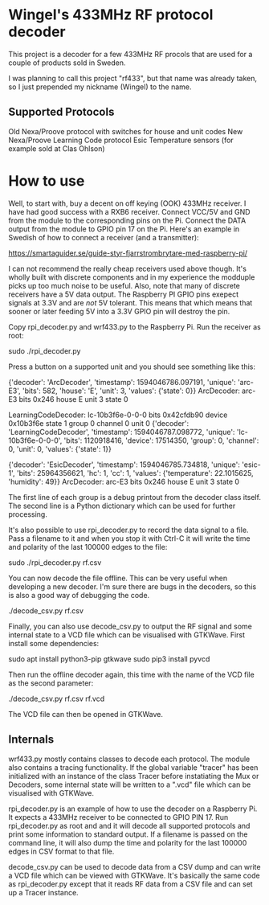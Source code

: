 Wingel's 433MHz RF protocol decoder
===================================

This project is a decoder for a few 433MHz RF procols that are used
for a couple of products sold in Sweden.

I was planning to call this project "rf433", but that name was already
taken, so I just prepended my nickname (Wingel) to the name.

Supported Protocols
-------------------

Old Nexa/Proove protocol with switches for house and unit codes
New Nexa/Proove Learning Code protocol
Esic Temperature sensors (for example sold at Clas Ohlson)

How to use
==========

Well, to start with, buy a decent on off keying (OOK) 433MHz receiver.
I have had good success with a RXB6 receiver.  Connect VCC/5V and GND
from the module to the corresponding pins on the Pi.  Connect the DATA
output from the module to GPIO pin 17 on the Pi.  Here's an example in
Swedish of how to connect a receiver (and a transmitter):

 https://smartaguider.se/guide-styr-fjarrstrombrytare-med-raspberry-pi/

I can not recommend the really cheap receivers used above though.
It's wholly built with discrete components and in my experience the
modduple picks up too much noise to be useful.  Also, note that many
of discrete receivers have a 5V data output.  The Raspberry PI GPIO
pins exepect signals at 3.3V and are _not_ 5V tolerant.  This means
that which means that sooner or later feeding 5V into a 3.3V GPIO pin
will destroy the pin.

Copy rpi_decoder.py and wrf433.py to the Raspberry Pi.  Run the
receiver as root:

 sudo ./rpi_decoder.py

Press a button on a supported unit and you should see something like
this:

 {'decoder': 'ArcDecoder', 'timestamp': 1594046786.097191, 'unique': 'arc-E3', 'bits': 582, 'house': 'E', 'unit': 3, 'values': {'state': 0}}
 ArcDecoder: arc-E3 bits 0x246 house E unit 3 state 0

 LearningCodeDecoder: lc-10b3f6e-0-0-0 bits 0x42cfdb90 device 0x10b3f6e state 1 group 0 channel 0 unit 0
 {'decoder': 'LearningCodeDecoder', 'timestamp': 1594046787.098772, 'unique': 'lc-10b3f6e-0-0-0', 'bits': 1120918416, 'device': 17514350, 'group': 0, 'channel': 0, 'unit': 0, 'values': {'state': 1}}

 {'decoder': 'EsicDecoder', 'timestamp': 1594046785.734818, 'unique': 'esic-1', 'bits': 25964356621, 'hc': 1, 'cc': 1, 'values': {'temperature': 22.1015625, 'humidity': 49}}
 ArcDecoder: arc-E3 bits 0x246 house E unit 3 state 0

The first line of each group is a debug printout from the decoder
class itself.  The second line is a Python dictionary which can be
used for further processing.

It's also possible to use rpi_decoder.py to record the data signal to
a file.  Pass a filename to it and when you stop it with Ctrl-C it
will write the time and polarity of the last 100000 edges to the file:

 sudo ./rpi_decoder.py rf.csv

You can now decode the file offline.  This can be very useful when
developing a new decoder.  I'm sure there are bugs in the decoders, so
this is also a good way of debugging the code.

 ./decode_csv.py rf.csv

Finally, you can also use decode_csv.py to output the RF signal and
some internal state to a VCD file which can be visualised with
GTKWave.  First install some dependencies:

 sudo apt install python3-pip gtkwave
 sudo pip3 install pyvcd

Then run the offline decoder again, this time with the name of the VCD
file as the second parameter:

 ./decode_csv.py rf.csv rf.vcd

The VCD file can then be opened in GTKWave.

Internals
---------

wrf433.py mostly contains classes to decode each protocol.  The module
also contains a tracing functionality.  If the global variable
"tracer" has been initialized with an instance of the class Tracer
before instatiating the Mux or Decoders, some internal state will be
written to a ".vcd" file which can be visualised with GTKWave.

rpi_decoder.py is an example of how to use the decoder on a Raspberry
Pi.  It expects a 433MHz receiver to be connected to GPIO PIN 17.  Run
rpi_decoder.py as root and and it will decode all supported protocols
and print some information to standard output.  If a filename is
passed on the command line, it will also dump the time and polarity
for the last 100000 edges in CSV format to that file.

decode_csv.py can be used to decode data from a CSV dump and can write
a VCD file which can be viewed with GTKWave.  It's basically the same
code as rpi_decoder.py except that it reads RF data from a CSV file
and can set up a Tracer instance.
